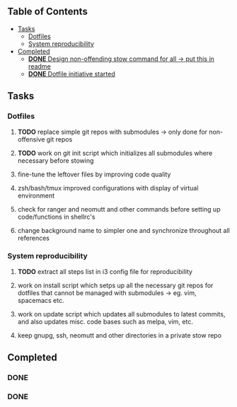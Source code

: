 ## Table of Contents
-   [Tasks](#tasks)
    -   [Dotfiles](#dotfiles)
    -   [System reproducibility](#system-reproducibility)
-   [Completed](#completed)
    -   [**DONE** Design non-offending stow command for all
        -\> put this in
        readme](#design-non-offending-stow-command-for-all---put-this-in-readme)
    -   [**DONE** Dotfile initiative
        started](#dotfile-initiative-started)

Tasks
-----

### Dotfiles

1.  **TODO** replace simple git repos with submodules -\>
    only done for non-offensive git repos

2.  **TODO** work on git init script which initializes all
    submodules where necessary before stowing

3.  fine-tune the leftover files by improving code quality

4.  zsh/bash/tmux improved configurations with display of virtual
    environment

5.  check for ranger and neomutt and other commands before setting up
    code/functions in shellrc\'s

6.  change background name to simpler one and synchronize throughout all
    references

### System reproducibility

1.  **TODO** extract all steps list in i3 config file for
    reproducibility

2.  work on install script which setps up all the necessary git repos
    for dotfiles that cannot be managed with submodules -\> eg. vim,
    spacemacs etc.

3.  work on update script which updates all submodules to latest
    commits, and also updates misc. code bases such as melpa, vim, etc.

4.  keep gnupg, ssh, neomutt and other directories in a private stow
    repo

Completed
---------

### **DONE**

### **DONE**
